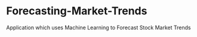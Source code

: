 # Forecasting-Market-Trends
Application which uses Machine Learning to Forecast Stock Market Trends
